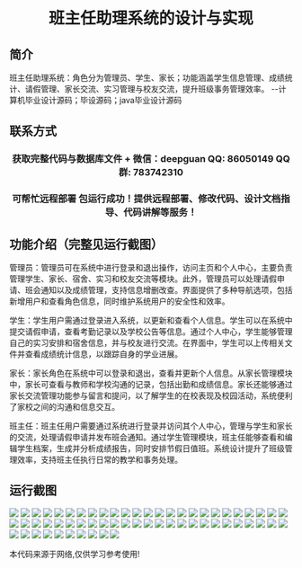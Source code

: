 <p><h1 align="center">班主任助理系统的设计与实现</h1></p>

## 简介
班主任助理系统：角色分为管理员、学生、家长；功能涵盖学生信息管理、成绩统计、请假管理、家长交流、实习管理与校友交流，提升班级事务管理效率。    --计算机毕业设计源码；毕设源码；java毕业设计源码


## 联系方式
<p><h3 align="center">获取完整代码与数据库文件 + 微信：deepguan QQ: 86050149 QQ群: 783742310</h3></p>
<p><h3 align="center">可帮忙远程部署 包运行成功！提供远程部署、修改代码、设计文档指导、代码讲解等服务！</h3></p>

## 功能介绍（完整见运行截图）
管理员：管理员可在系统中进行登录和退出操作，访问主页和个人中心，主要负责管理学生、家长、宿舍、实习和校友交流等模块。此外，管理员可以处理请假申请、班会通知以及成绩管理，支持信息增删改查。界面提供了多种导航选项，包括新增用户和查看角色信息，同时维护系统用户的安全性和效率。

学生：学生用户需通过登录进入系统，以更新和查看个人信息。学生可以在系统中提交请假申请，查看考勤记录以及学校公告等信息。通过个人中心，学生能够管理自己的实习安排和宿舍信息，并与校友进行交流。在界面中，学生可以上传相关文件并查看成绩统计信息，以跟踪自身的学业进展。

家长：家长角色在系统中可以登录和退出，查看并更新个人信息。从家长管理模块中，家长可查看与教师和学校沟通的记录，包括出勤和成绩信息。家长还能够通过家长交流管理功能参与留言和提问，以了解学生的在校表现及校园活动，系统便利了家校之间的沟通和信息交互。

班主任：班主任用户需要通过系统进行登录并访问其个人中心，管理与学生和家长的交流，处理请假申请并发布班会通知。通过学生管理模块，班主任能够查看和编辑学生档案，生成并分析成绩报告，同时安排节假日值班。系统设计提升了班级管理效率，支持班主任执行日常的教学和事务处理。


## 运行截图
![](https://bs-1329754181.cos.ap-shanghai.myqcloud.com/ssm/classAdviserAssistant/img/001.jpg)
![](https://bs-1329754181.cos.ap-shanghai.myqcloud.com/ssm/classAdviserAssistant/img/002.jpg)
![](https://bs-1329754181.cos.ap-shanghai.myqcloud.com/ssm/classAdviserAssistant/img/003.jpg)
![](https://bs-1329754181.cos.ap-shanghai.myqcloud.com/ssm/classAdviserAssistant/img/004.jpg)
![](https://bs-1329754181.cos.ap-shanghai.myqcloud.com/ssm/classAdviserAssistant/img/005.jpg)
![](https://bs-1329754181.cos.ap-shanghai.myqcloud.com/ssm/classAdviserAssistant/img/006.jpg)
![](https://bs-1329754181.cos.ap-shanghai.myqcloud.com/ssm/classAdviserAssistant/img/007.jpg)
![](https://bs-1329754181.cos.ap-shanghai.myqcloud.com/ssm/classAdviserAssistant/img/008.jpg)
![](https://bs-1329754181.cos.ap-shanghai.myqcloud.com/ssm/classAdviserAssistant/img/009.jpg)
![](https://bs-1329754181.cos.ap-shanghai.myqcloud.com/ssm/classAdviserAssistant/img/010.jpg)
![](https://bs-1329754181.cos.ap-shanghai.myqcloud.com/ssm/classAdviserAssistant/img/011.jpg)
![](https://bs-1329754181.cos.ap-shanghai.myqcloud.com/ssm/classAdviserAssistant/img/012.jpg)
![](https://bs-1329754181.cos.ap-shanghai.myqcloud.com/ssm/classAdviserAssistant/img/013.jpg)
![](https://bs-1329754181.cos.ap-shanghai.myqcloud.com/ssm/classAdviserAssistant/img/014.jpg)
![](https://bs-1329754181.cos.ap-shanghai.myqcloud.com/ssm/classAdviserAssistant/img/015.jpg)
![](https://bs-1329754181.cos.ap-shanghai.myqcloud.com/ssm/classAdviserAssistant/img/016.jpg)
![](https://bs-1329754181.cos.ap-shanghai.myqcloud.com/ssm/classAdviserAssistant/img/017.jpg)
![](https://bs-1329754181.cos.ap-shanghai.myqcloud.com/ssm/classAdviserAssistant/img/018.jpg)
![](https://bs-1329754181.cos.ap-shanghai.myqcloud.com/ssm/classAdviserAssistant/img/019.jpg)
![](https://bs-1329754181.cos.ap-shanghai.myqcloud.com/ssm/classAdviserAssistant/img/020.jpg)
![](https://bs-1329754181.cos.ap-shanghai.myqcloud.com/ssm/classAdviserAssistant/img/021.jpg)
![](https://bs-1329754181.cos.ap-shanghai.myqcloud.com/ssm/classAdviserAssistant/img/022.jpg)
![](https://bs-1329754181.cos.ap-shanghai.myqcloud.com/ssm/classAdviserAssistant/img/023.jpg)
![](https://bs-1329754181.cos.ap-shanghai.myqcloud.com/ssm/classAdviserAssistant/img/024.jpg)
![](https://bs-1329754181.cos.ap-shanghai.myqcloud.com/ssm/classAdviserAssistant/img/025.jpg)
![](https://bs-1329754181.cos.ap-shanghai.myqcloud.com/ssm/classAdviserAssistant/img/026.jpg)
![](https://bs-1329754181.cos.ap-shanghai.myqcloud.com/ssm/classAdviserAssistant/img/027.jpg)
![](https://bs-1329754181.cos.ap-shanghai.myqcloud.com/ssm/classAdviserAssistant/img/028.jpg)
![](https://bs-1329754181.cos.ap-shanghai.myqcloud.com/ssm/classAdviserAssistant/img/029.jpg)
![](https://bs-1329754181.cos.ap-shanghai.myqcloud.com/ssm/classAdviserAssistant/img/030.jpg)
![](https://bs-1329754181.cos.ap-shanghai.myqcloud.com/ssm/classAdviserAssistant/img/031.jpg)
![](https://bs-1329754181.cos.ap-shanghai.myqcloud.com/ssm/classAdviserAssistant/img/032.jpg)
![](https://bs-1329754181.cos.ap-shanghai.myqcloud.com/ssm/classAdviserAssistant/img/033.jpg)
![](https://bs-1329754181.cos.ap-shanghai.myqcloud.com/ssm/classAdviserAssistant/img/034.jpg)
![](https://bs-1329754181.cos.ap-shanghai.myqcloud.com/ssm/classAdviserAssistant/img/035.jpg)
![](https://bs-1329754181.cos.ap-shanghai.myqcloud.com/ssm/classAdviserAssistant/img/036.jpg)
![](https://bs-1329754181.cos.ap-shanghai.myqcloud.com/ssm/classAdviserAssistant/img/037.jpg)
![](https://bs-1329754181.cos.ap-shanghai.myqcloud.com/ssm/classAdviserAssistant/img/038.jpg)
![](https://bs-1329754181.cos.ap-shanghai.myqcloud.com/ssm/classAdviserAssistant/img/039.jpg)
![](https://bs-1329754181.cos.ap-shanghai.myqcloud.com/ssm/classAdviserAssistant/img/040.jpg)
![](https://bs-1329754181.cos.ap-shanghai.myqcloud.com/ssm/classAdviserAssistant/img/041.jpg)
![](https://bs-1329754181.cos.ap-shanghai.myqcloud.com/ssm/classAdviserAssistant/img/042.jpg)
![](https://bs-1329754181.cos.ap-shanghai.myqcloud.com/ssm/classAdviserAssistant/img/043.jpg)
![](https://bs-1329754181.cos.ap-shanghai.myqcloud.com/ssm/classAdviserAssistant/img/044.jpg)
![](https://bs-1329754181.cos.ap-shanghai.myqcloud.com/ssm/classAdviserAssistant/img/045.jpg)
![](https://bs-1329754181.cos.ap-shanghai.myqcloud.com/ssm/classAdviserAssistant/img/046.jpg)
![](https://bs-1329754181.cos.ap-shanghai.myqcloud.com/ssm/classAdviserAssistant/img/047.jpg)
![](https://bs-1329754181.cos.ap-shanghai.myqcloud.com/ssm/classAdviserAssistant/img/048.jpg)
![](https://bs-1329754181.cos.ap-shanghai.myqcloud.com/ssm/classAdviserAssistant/img/049.jpg)
![](https://bs-1329754181.cos.ap-shanghai.myqcloud.com/ssm/classAdviserAssistant/img/050.jpg)
![](https://bs-1329754181.cos.ap-shanghai.myqcloud.com/ssm/classAdviserAssistant/img/051.jpg)
![](https://bs-1329754181.cos.ap-shanghai.myqcloud.com/ssm/classAdviserAssistant/img/052.jpg)
![](https://bs-1329754181.cos.ap-shanghai.myqcloud.com/ssm/classAdviserAssistant/img/053.jpg)
![](https://bs-1329754181.cos.ap-shanghai.myqcloud.com/ssm/classAdviserAssistant/img/054.jpg)
![](https://bs-1329754181.cos.ap-shanghai.myqcloud.com/ssm/classAdviserAssistant/img/055.jpg)
![](https://bs-1329754181.cos.ap-shanghai.myqcloud.com/ssm/classAdviserAssistant/img/056.jpg)
![](https://bs-1329754181.cos.ap-shanghai.myqcloud.com/ssm/classAdviserAssistant/img/057.jpg)
![](https://bs-1329754181.cos.ap-shanghai.myqcloud.com/ssm/classAdviserAssistant/img/058.jpg)
![](https://bs-1329754181.cos.ap-shanghai.myqcloud.com/ssm/classAdviserAssistant/img/059.jpg)
![](https://bs-1329754181.cos.ap-shanghai.myqcloud.com/ssm/classAdviserAssistant/img/060.jpg)

<p>本代码来源于网络,仅供学习参考使用!</p>
